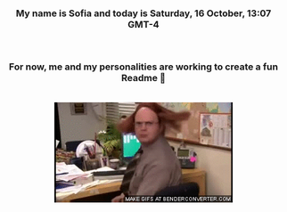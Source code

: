 


<div align="center">
<h3 >My name is Sofia and today is Saturday, 16 October, 13:07 GMT-4</h3><br>
<h3 >For now, me and my personalities are working to create a fun Readme 👋
</h3><br>
<img src='img/dwight.gif' alt='working...'/>
</div>
